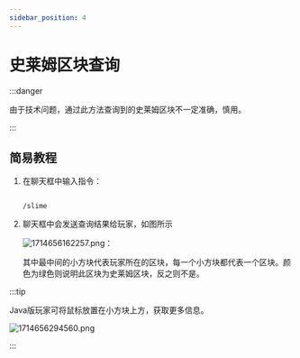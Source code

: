 ```yaml
---
sidebar_position: 4
---
```


# 史莱姆区块查询

:::danger

由于技术问题，通过此方法查询到的史莱姆区块不一定准确，慎用。

:::

## 简易教程

1. 在聊天框中输入指令：

   ```code

   /slime

   ```

2. 聊天框中会发送查询结果给玩家，如图所示

   ![1714656162257.png](https://img2.imgtp.com/2024/05/02/hqGjqmye.png)：

   其中最中间的小方块代表玩家所在的区块，每一个小方块都代表一个区块。颜色为绿色则说明此区块为史莱姆区块，反之则不是。

:::tip

Java版玩家可将鼠标放置在小方块上方，获取更多信息。

![1714656294560.png](https://img2.imgtp.com/2024/05/02/HTg0Geo5.png)

:::